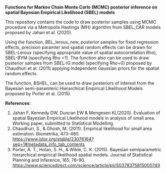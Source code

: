 **Functions for Markov Chain Monte Carlo (MCMC) posterior inference on spatial Bayesian Empirical Likelihood (SBEL) models**
 
This repository contains the code to draw posterior samples using MCMC procedure via a Metropolis Hastings (MH) algorithm from SBEL_CAR models proposed by Jahan et al. (2020). 
 
Using the function, BEL_leroux_new, posterior samples for fixed regression effects, precision paramter and spatial random effects can be drawn for SBEL-Leroux (specifying appropriate value of spatial autocorrelation Rho), SBEL-BYM (specifying Rho =1). The function also can be used to draw posterior samples from SBEL-IG model (specifying Rho=0) proposed by Chaudhuri et al. (2011) applying Independent Gaussian priors for the spatial random effects. 

The function, BSHEL, can be used to draw posteriors of interest from the Bayesian semi-paramteric Hierarchical Empirical Likelihood Models proposed by Porter et al. (2015). 

**References:**
1. Jahan F, Kennedy DW, Duncan EW & Mengesen KL(2020). Evaluation of spatial Bayesian Empirical Likelihood models in analysis of small area. Working paper, submitted to Statistical Modelling.
2. Chaudhuri, S., & Ghosh, M. (2011). Empirical likelihood for small area estimation. Biometrika, 473-480. https://www.jstor.org/stable/23076164?seq=1#metadata_info_tab_contents
3. Porter, A. T., Holan, S. H., & Wikle, C. K. (2015). Bayesian semiparametric hierarchical empirical likelihood spatial models. Journal of Statistical Planning and Inference, 165, 78-90. https://www.sciencedirect.com/science/article/pii/S0378375815000749
